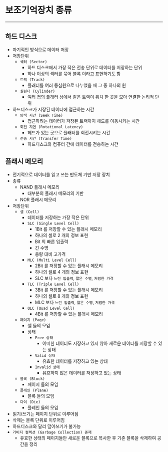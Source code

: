 # 보조기억장치 종류

---

## 하드 디스크

- 자기적인 방식으로 데이터 저장
- 저장단위
    - `섹터 (Sector)`
        - 하드 디스크에서 가장 작은 전송 단위로 데이터를 저장하는 단위
        - 하나 이상의 섹터를 묶어 블록 이라고 표현하기도 함
    - `트랙 (Track)`
        - 플래터를 여러 동심원으로 나누었을 때 그 중 하나의 원
    - `실린더 (Cylinder)`
        - 여러 겹의 플래터 상에서 같은 트랙이 위치 한 곳을 모아 연결한 논리적 단위
- 하드디스크가 저장된 데이터에 접근하는 시간
    - `탐색 시간 (Seek Time)`
        - 접근하려는 데이터가 저장된 트랙까지 헤드를 이동시키는 시간
    - `회전 지연 (Rotational Latency)`
        - 헤드가 있는 곳으로 플래터를 회전시키는 시간
    - `전송 시간 (Transfer Time)`
        - 하드디스크와 컴퓨터 간에 데이터를 전송하는 시간

## 플래시 메모리

- 전기적으로 데이터를 읽고 쓰는 반도체 기반 저장 장치
- 종류
    - NAND 플래시 메모리
        - 대부분의 플래시 메모리의 기반
    - NOR 플래시 메모리
- 저장단위
    - `셀 (Cell)`
        - 데이터를 저장하는 가장 작은 단위
        - `SLC (Single Level Cell)`
            - 1Bit 를 저장할 수 있는 플래시 메모리
            - 하나의 셀로 2 개의 정보 표현
            - Bit 의 빠른 입출력
            - 긴 수명
            - 용량 대비 고가격
        - `MLC (Multi Level Cell)`
            - 2Bit 를 저장할 수 있는 플래시 메모리
            - 하나의 셀로 4 개의 정보 표현
            - SLC 보다 `느린 입출력`, `짧은 수명`, `저렴한 가격`
        - `TLC (Triple Level Cell)`
            - 3Bit 를 저장할 수 있는 플래시 메모리
            - 하나의 셀로 8 개의 정보 표현
            - MLC 보다 `느린 입출력`, `짧은 수명`, `저렴한 가격`
        - `QLC (Quad Level Cell)`
            - 4Bit 를 저장할 수 있는 플래시 메모리
    - `페이지 (Page)`
        - 셀 들의 모임
        - 상태
            - `Free 상태`
                - 어떠한 데이터도 저장하고 있지 않아 새로운 데이터를 저장할 수 있는 상태
            - `Valid 상태`
                - 유효한 데이터를 저장하고 있는 상태
            - `Invalid 상태`
                - 유효하지 않은 데이터를 저장하고 있는 상태
    - `블록 (Block)`
        - 페이지 들의 모임
    - `플레인 (Plane)`
        - 블록 들의 모임
    - `다이 (Die)`
        - 플레인 들의 모임
- 읽기/쓰기는 페이지 단위로 이루어짐
- 삭제는 블록 단위로 이루어짐
- 하드디스크와 달리 덮어쓰기가 불가능
- `가비지 컬렉션 (Garbage Collection) 존재`
    - 유효한 상태의 페이지들만 새로운 블록으로 복사한 후 기존 블록을 삭제하여 공간을 정리